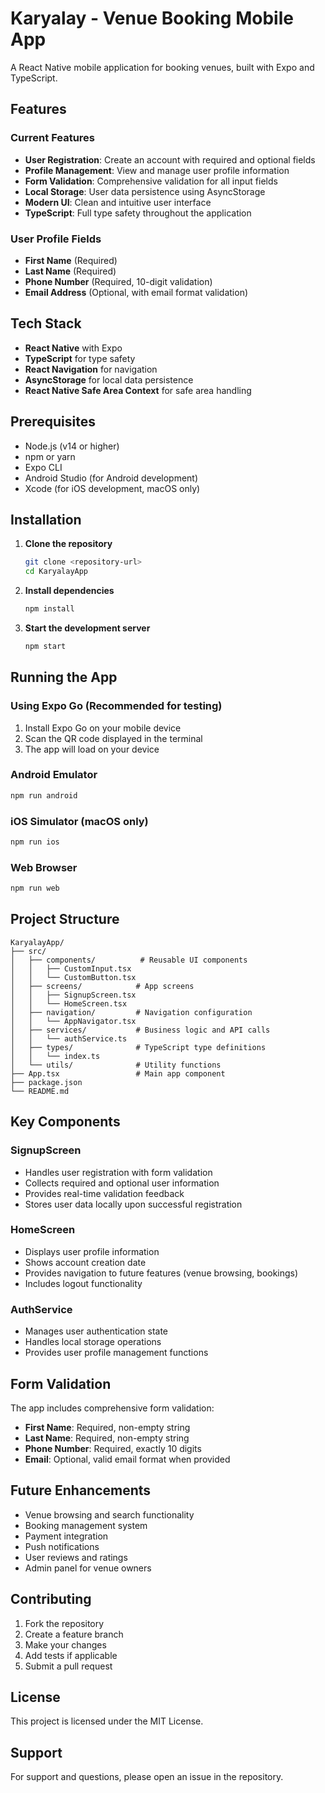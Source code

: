 # Karyalay - Venue Booking Mobile App

A React Native mobile application for booking venues, built with Expo and TypeScript.

## Features

### Current Features

- **User Registration**: Create an account with required and optional fields
- **Profile Management**: View and manage user profile information
- **Form Validation**: Comprehensive validation for all input fields
- **Local Storage**: User data persistence using AsyncStorage
- **Modern UI**: Clean and intuitive user interface
- **TypeScript**: Full type safety throughout the application

### User Profile Fields

- **First Name** (Required)
- **Last Name** (Required)
- **Phone Number** (Required, 10-digit validation)
- **Email Address** (Optional, with email format validation)

## Tech Stack

- **React Native** with Expo
- **TypeScript** for type safety
- **React Navigation** for navigation
- **AsyncStorage** for local data persistence
- **React Native Safe Area Context** for safe area handling

## Prerequisites

- Node.js (v14 or higher)
- npm or yarn
- Expo CLI
- Android Studio (for Android development)
- Xcode (for iOS development, macOS only)

## Installation

1. **Clone the repository**

   ```bash
   git clone <repository-url>
   cd KaryalayApp
   ```

2. **Install dependencies**

   ```bash
   npm install
   ```

3. **Start the development server**
   ```bash
   npm start
   ```

## Running the App

### Using Expo Go (Recommended for testing)

1. Install Expo Go on your mobile device
2. Scan the QR code displayed in the terminal
3. The app will load on your device

### Android Emulator

```bash
npm run android
```

### iOS Simulator (macOS only)

```bash
npm run ios
```

### Web Browser

```bash
npm run web
```

## Project Structure

```
KaryalayApp/
├── src/
│   ├── components/          # Reusable UI components
│   │   ├── CustomInput.tsx
│   │   └── CustomButton.tsx
│   ├── screens/            # App screens
│   │   ├── SignupScreen.tsx
│   │   └── HomeScreen.tsx
│   ├── navigation/         # Navigation configuration
│   │   └── AppNavigator.tsx
│   ├── services/           # Business logic and API calls
│   │   └── authService.ts
│   ├── types/              # TypeScript type definitions
│   │   └── index.ts
│   └── utils/              # Utility functions
├── App.tsx                 # Main app component
├── package.json
└── README.md
```

## Key Components

### SignupScreen

- Handles user registration with form validation
- Collects required and optional user information
- Provides real-time validation feedback
- Stores user data locally upon successful registration

### HomeScreen

- Displays user profile information
- Shows account creation date
- Provides navigation to future features (venue browsing, bookings)
- Includes logout functionality

### AuthService

- Manages user authentication state
- Handles local storage operations
- Provides user profile management functions

## Form Validation

The app includes comprehensive form validation:

- **First Name**: Required, non-empty string
- **Last Name**: Required, non-empty string
- **Phone Number**: Required, exactly 10 digits
- **Email**: Optional, valid email format when provided

## Future Enhancements

- Venue browsing and search functionality
- Booking management system
- Payment integration
- Push notifications
- User reviews and ratings
- Admin panel for venue owners

## Contributing

1. Fork the repository
2. Create a feature branch
3. Make your changes
4. Add tests if applicable
5. Submit a pull request

## License

This project is licensed under the MIT License.

## Support

For support and questions, please open an issue in the repository.
